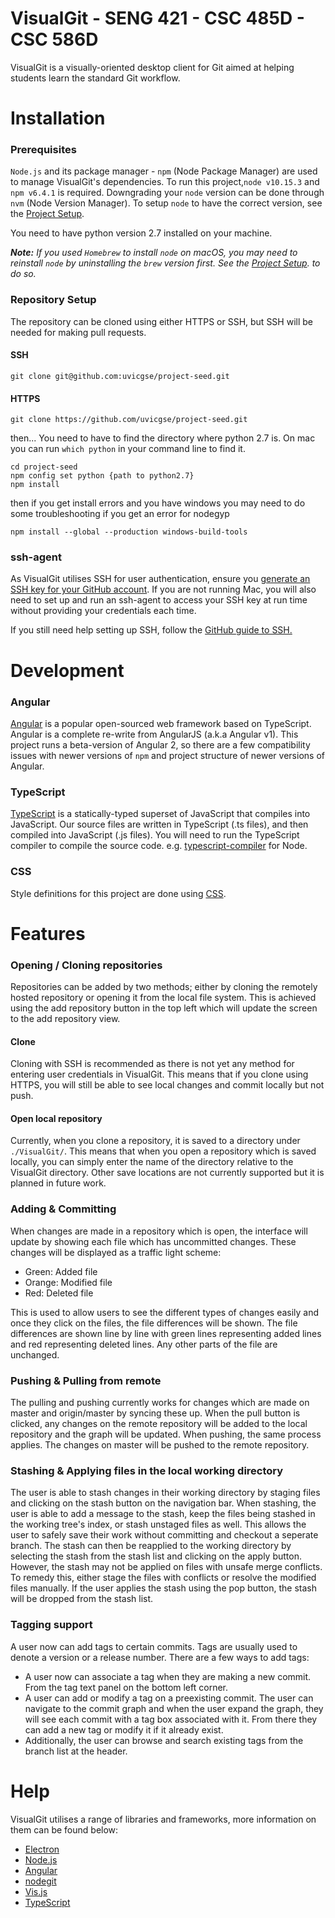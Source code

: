 # VisualGit - SENG 421 - CSC 485D - CSC 586D

VisualGit is a visually-oriented desktop client for Git aimed at helping students learn the standard Git workflow.

# Installation

### Prerequisites


`Node.js` and its package manager - `npm` (Node Package Manager) are used to manage VisualGit's dependencies. To run
this project,`node v10.15.3` and `npm v6.4.1` is required. Downgrading your `node` version can be done through `nvm` (Node
Version Manager). To setup `node` to have the correct version, see the
[Project Setup](https://github.com/uvicgse/project-virtual-team-2/wiki/Project-Setup).

You need to have python version 2.7 installed on your machine.

**_Note:_** _If you used `Homebrew` to install `node` on macOS, you may need to reinstall `node` by uninstalling the `brew`
version first. See the [Project Setup](https://github.com/uvicgse/project-virtual-team-2/wiki/Project-Setup). to do so._

### Repository Setup
The repository can be cloned using either HTTPS or SSH, but SSH will be needed for making pull requests.

#### SSH
````
git clone git@github.com:uvicgse/project-seed.git
````

#### HTTPS
````
git clone https://github.com/uvicgse/project-seed.git
````
then... You need to have to find the directory where python 2.7 is. On mac you can run `which python` in your command line to find it.

````
cd project-seed
npm config set python {path to python2.7}
npm install
````
then if you get install errors and you have windows you may need to do some troubleshooting if you get an error for nodegyp

````
npm install --global --production windows-build-tools
````

### ssh-agent
As VisualGit utilises SSH for user authentication, ensure you
[generate an SSH key for your GitHub account](https://help.github.com/articles/generating-a-new-ssh-key-and-adding-it-to-the-ssh-agent/).
If you are not running Mac, you will also need to set up and run an ssh-agent to access your SSH key at run time
without providing your credentials each time.

If you still need help setting up SSH, follow the [GitHub guide to SSH.](https://help.github.com/en/articles/connecting-to-github-with-ssh)
# Development

### Angular
[Angular](https://angular.io/) is a popular open-sourced web framework based on TypeScript. Angular is a complete
re-write from AngularJS (a.k.a Angular v1). This project runs a beta-version of Angular 2, so there are a few
compatibility issues with newer versions of `npm` and project structure of newer versions of Angular.

### TypeScript
[TypeScript](https://www.typescriptlang.org/) is a statically-typed superset of JavaScript that compiles into JavaScript.
Our source files are written in TypeScript (.ts files), and then compiled into JavaScript (.js files). You will need to
run the TypeScript compiler to compile the source code. e.g. [typescript-compiler](https://www.npmjs.com/package/typescript-compiler)
for Node.

### CSS
Style definitions for this project are done using [CSS](https://www.w3.org/Style/CSS/Overview.en.html).

# Features

### Opening / Cloning repositories
Repositories can be added by two methods; either by cloning the remotely hosted repository or opening it from the local
file system. This is achieved using the add repository button in the top left which will update the screen to the add
repository view.

#### Clone
Cloning with SSH is recommended as there is not yet any method for entering user credentials in VisualGit. This means
that if you clone using HTTPS, you will still be able to see local changes and commit locally but not push.

#### Open local repository
Currently, when you clone a repository, it is saved to a directory under `./VisualGit/`. This means that when you open a
 repository which is saved locally, you can simply enter the name of the directory relative to the VisualGit directory.
 Other save locations are not currently supported but it is planned in future work.

### Adding & Committing
When changes are made in a repository which is open, the interface will update by showing each file which has uncommitted
changes. These changes will be displayed as a traffic light scheme:
 - Green: Added file
 - Orange: Modified file
 - Red: Deleted file

This is used to allow users to see the different types of changes easily and once they click on the files, the file
differences will be shown. The file differences are shown line by line with green lines representing added lines and
red representing deleted lines. Any other parts of the file are unchanged.

### Pushing & Pulling from remote
The pulling and pushing currently works for changes which are made on master and origin/master by syncing these up.
When the pull button is clicked, any changes on the remote repository will be added to the local repository and the
graph will be updated. When pushing, the same process applies. The changes on master will be pushed to the remote
repository.

### Stashing & Applying files in the local working directory
The user is able to stash changes in their working directory by staging files and clicking on the stash button on the navigation bar.
When stashing, the user is able to add a message to the stash, keep the files being stashed in the working tree's index, or stash unstaged files as well.
This allows the user to safely save their work without committing and checkout a seperate branch.
The stash can then be reapplied to the working directory by selecting the stash from the stash list and clicking on the apply button. However, the stash may not be applied on files with unsafe merge conflicts. To remedy this, either stage the files with conflicts or resolve the modified files manually.
If the user applies the stash using the pop button, the stash will be dropped from the stash list.

### Tagging support
A user now can add tags to certain commits. Tags are usually used to denote a version or a release number.
There are a few ways to add tags:
* A user now can associate a tag when they are making a new commit. From the tag text panel on the bottom left corner.
* A user can add or modify a tag on a preexisting commit. The user can navigate to the commit graph and when the user expand the graph, they will see each commit with a tag box associated with it. From there they can add a new tag or modify it if it already exist. 
* Additionally, the user can browse and search existing tags from the branch list at the header.


# Help
VisualGit utilises a range of libraries and frameworks, more information on them can be found below:

 - [Electron](http://electron.atom.io/)
 - [Node.js](https://nodejs.org/en/about/)
 - [Angular](https://angular.io/)
 - [nodegit](http://www.nodegit.org/)
 - [Vis.js](http://visjs.org/docs/network/)
 - [TypeScript](https://www.typescriptlang.org/)
